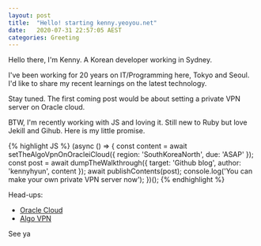 ```yaml
---
layout: post
title:  "Hello! starting kenny.yeoyou.net"
date:   2020-07-31 22:57:05 AEST
categories: Greeting
---
```


Hello there, I'm Kenny. A Korean developer working in Sydney.

I've been working for 20 years on IT/Programming here, Tokyo and Seoul.
I'd like to share my recent learnings on the latest technology.

Stay tuned. The first coming post would be about setting a private VPN server on Oracle cloud.

BTW, I'm recently working with JS and loving it.
Still new to Ruby but love Jekill and Gihub.
Here is my little promise.

{% highlight JS %}
(async () => {
  const content = await setTheAlgoVpnOnOracleiCloud({
    region: 'SouthKoreaNorth',
    due: 'ASAP'
  });
  const post = await dumpTheWalkthrough({
    target: 'Github blog',
    author: 'kennyhyun',
    content
   });
  await publishContents(post);
  console.log('You can make your own private VPN server now');
})();
{% endhighlight %}

Head-ups:

- [Oracle Cloud][oracle-cloud]
- [Algo VPN][algo-vpn]


[oracle-cloud]: https://www.oracle.com/au/cloud/free/
[algo-vpn]: https://github.com/trailofbits/algo


See ya
